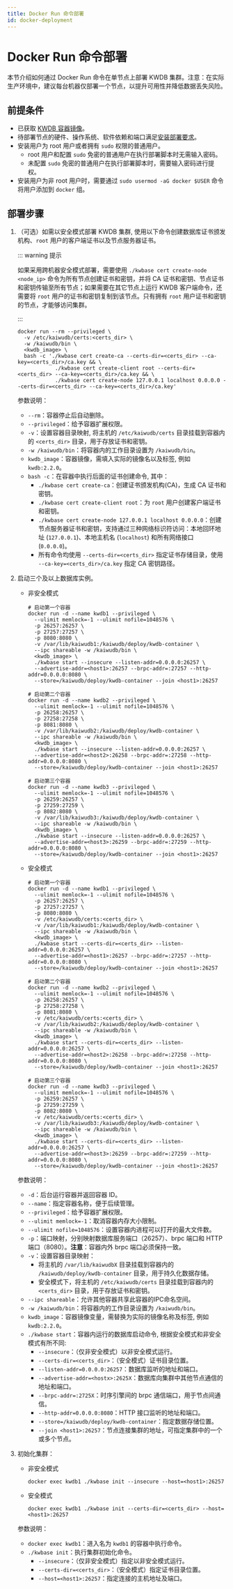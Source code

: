 ```yaml
---
title: Docker Run 命令部署
id: docker-deployment
---
```


# Docker Run 命令部署

本节介绍如何通过 Docker Run 命令在单节点上部署 KWDB 集群。注意：在实际生产环境中，建议每台机器仅部署一个节点，以提升可用性并降低数据丢失风险。

## 前提条件

- 已获取 [KWDB 容器镜像](../prepare/before-deploy-docker.md#获取容器镜像)。
- 待部署节点的硬件、操作系统、软件依赖和端口满足[安装部署要求](../prepare/before-deploy-docker.md#硬件)。
- 安装用户为 root 用户或者拥有 `sudo` 权限的普通用户。
  - root 用户和配置 `sudo` 免密的普通用户在执行部署脚本时无需输入密码。
  - 未配置 `sudo` 免密的普通用户在执行部署脚本时，需要输入密码进行提权。
- 安装用户为非 root 用户时，需要通过 `sudo usermod -aG docker $USER` 命令将用户添加到 `docker` 组。

## 部署步骤

1. （可选）如需以安全模式部署 KWDB 集群, 使用以下命令创建数据库证书颁发机构、`root` 用户的客户端证书以及节点服务器证书。

    ::: warning 提示

    如果采用跨机器安全模式部署，需要使用 `./kwbase cert create-node <node_ip>` 命令为所有节点创建证书和密钥，并将 CA 证书和密钥、节点证书和密钥传输至所有节点；如果需要在其它节点上运行 KWDB 客户端命令，还需要将 `root` 用户的证书和密钥复制到该节点。只有拥有 `root` 用户证书和密钥的节点，才能够访问集群。

    :::

      ```shell
      docker run --rm --privileged \
        -v /etc/kaiwudb/certs:<certs_dir> \
        -w /kaiwudb/bin \
        <kwdb_image> \
        bash -c './kwbase cert create-ca --certs-dir=<certs_dir> --ca-key=<certs_dir>/ca.key && \
                  ./kwbase cert create-client root --certs-dir=<certs_dir> --ca-key=<certs_dir>/ca.key && \
                  ./kwbase cert create-node 127.0.0.1 localhost 0.0.0.0 --certs-dir=<certs_dir> --ca-key=<certs_dir>/ca.key'
      ```

    参数说明：
    - `--rm`：容器停止后自动删除。
    - `--privileged`：给予容器扩展权限。
    - `-v`：设置容器目录映射, 将主机的 `/etc/kaiwudb/certs` 目录挂载到容器内的 `<certs_dir>` 目录，用于存放证书和密钥。
    - `-w /kaiwudb/bin`：将容器内的工作目录设置为 `/kaiwudb/bin`。
    - `kwdb_image`：容器镜像，需填入实际的镜像名以及标签, 例如 `kwdb:2.2.0`。
    - `bash -c`：在容器中执行后面的证书创建命令, 其中：
      - `./kwbase cert create-ca`：创建证书颁发机构(CA)，生成 CA 证书和密钥。
      - `./kwbase cert create-client root`：为 `root` 用户创建客户端证书和密钥。
      - `./kwbase cert create-node 127.0.0.1 localhost 0.0.0.0`：创建节点服务器证书和密钥，支持通过三种网络标识符访问：本地回环地址 (`127.0.0.1`)、本地主机名 (`localhost`) 和所有网络接口 (`0.0.0.0`)。
      - 所有命令均使用 `--certs-dir=<certs_dir>` 指定证书存储目录，使用 `--ca-key=<certs_dir>/ca.key` 指定 CA 密钥路径。

2. 启动三个及以上数据库实例。

    - 非安全模式

      ```shell
      # 启动第一个容器
      docker run -d --name kwdb1 --privileged \
        --ulimit memlock=-1 --ulimit nofile=1048576 \
        -p 26257:26257 \
        -p 27257:27257 \
        -p 8080:8080 \
        -v /var/lib/kaiwudb1:/kaiwudb/deploy/kwdb-container \
        --ipc shareable -w /kaiwudb/bin \
        <kwdb_image> \
        ./kwbase start --insecure --listen-addr=0.0.0.0:26257 \
        --advertise-addr=<host1>:26257 --brpc-addr=:27257 --http-addr=0.0.0.0:8080 \
        --store=/kaiwudb/deploy/kwdb-container --join <host1>:26257

      # 启动第二个容器
      docker run -d --name kwdb2 --privileged \
        --ulimit memlock=-1 --ulimit nofile=1048576 \
        -p 26258:26257 \
        -p 27258:27258 \
        -p 8081:8080 \
        -v /var/lib/kaiwudb2:/kaiwudb/deploy/kwdb-container \       
        --ipc shareable -w /kaiwudb/bin \
        <kwdb_image> \
        ./kwbase start --insecure --listen-addr=0.0.0.0:26257 \
        --advertise-addr=<host2>:26258 --brpc-addr=:27258 --http-addr=0.0.0.0:8080 \
        --store=/kaiwudb/deploy/kwdb-container --join <host1>:26257

      # 启动第三个容器
      docker run -d --name kwdb3 --privileged \
        --ulimit memlock=-1 --ulimit nofile=1048576 \
        -p 26259:26257 \
        -p 27259:27259 \
        -p 8082:8080 \
        -v /var/lib/kaiwudb3:/kaiwudb/deploy/kwdb-container \      
        --ipc shareable -w /kaiwudb/bin \
        <kwdb_image> \
        ./kwbase start --insecure --listen-addr=0.0.0.0:26257 \
        --advertise-addr=<host3>:26259 --brpc-addr=:27259 --http-addr=0.0.0.0:8080 \
        --store=/kaiwudb/deploy/kwdb-container --join <host1>:26257
      ```

    - 安全模式

      ```shell
      # 启动第一个容器
      docker run -d --name kwdb1 --privileged \
        --ulimit memlock=-1 --ulimit nofile=1048576 \
        -p 26257:26257 \
        -p 27257:27257 \
        -p 8080:8080 \
        -v /etc/kaiwudb/certs:<certs_dir> \
        -v /var/lib/kaiwudb1:/kaiwudb/deploy/kwdb-container \
        --ipc shareable -w /kaiwudb/bin \
        <kwdb_image> \
        ./kwbase start --certs-dir=<certs_dir> --listen-addr=0.0.0.0:26257 \
        --advertise-addr=<host1>:26257 --brpc-addr=:27257 --http-addr=0.0.0.0:8080 \
        --store=/kaiwudb/deploy/kwdb-container --join <host1>:26257

      # 启动第二个容器
      docker run -d --name kwdb2 --privileged \
        --ulimit memlock=-1 --ulimit nofile=1048576 \
        -p 26258:26257 \
        -p 27258:27258 \
        -p 8081:8080 \
        -v /etc/kaiwudb/certs:<certs_dir> \
        -v /var/lib/kaiwudb2:/kaiwudb/deploy/kwdb-container \
        --ipc shareable -w /kaiwudb/bin \
        <kwdb_image> \
        ./kwbase start --certs-dir=<certs_dir> --listen-addr=0.0.0.0:26257 \
        --advertise-addr=<host2>:26258 --brpc-addr=:27258 --http-addr=0.0.0.0:8080 \
        --store=/kaiwudb/deploy/kwdb-container --join <host1>:26257

      # 启动第三个容器
      docker run -d --name kwdb3 --privileged \
        --ulimit memlock=-1 --ulimit nofile=1048576 \
        -p 26259:26257 \
        -p 27259:27259 \
        -p 8082:8080 \
        -v /etc/kaiwudb/certs:<certs_dir> \
        -v /var/lib/kaiwudb3:/kaiwudb/deploy/kwdb-container \
        --ipc shareable -w /kaiwudb/bin \
        <kwdb_image> \
        ./kwbase start --certs-dir=<certs_dir> --listen-addr=0.0.0.0:26257 \
        --advertise-addr=<host3>:26259 --brpc-addr=:27259 --http-addr=0.0.0.0:8080 \
        --store=/kaiwudb/deploy/kwdb-container --join <host1>:26257
        ```

    参数说明：
    - `-d`：后台运行容器并返回容器 ID。
    - `--name`：指定容器名称，便于后续管理。
    - `--privileged`：给予容器扩展权限。
    - `--ulimit memlock=-1`：取消容器内存大小限制。
    - `--ulimit nofile=1048576`：设置容器内进程可以打开的最大文件数。
    - `-p`：端口映射，分别映射数据库服务端口（26257）、brpc 端口和 HTTP 端口（8080）。**注意**：容器内外 brpc 端口必须保持一致。
    - `-v`：设置容器目录映射：
      - 将主机的 `/var/lib/kaiwudbX` 目录挂载到容器内的 `/kaiwudb/deploy/kwdb-container` 目录，用于持久化数据存储。
      - 安全模式下，将主机的 `/etc/kaiwudb/certs` 目录挂载到容器内的 `<certs_dir>` 目录，用于存放证书和密钥。
    - `--ipc shareable`：允许其他容器共享此容器的IPC命名空间。
    - `-w /kaiwudb/bin`：将容器内的工作目录设置为 `/kaiwudb/bin`。
    - `kwdb_image`：容器镜像变量，需替换为实际的镜像名称及标签, 例如 `kwdb:2.2.0`。
    - `./kwbase start`：容器内运行的数据库启动命令, 根据安全模式和非安全模式有所不同:
      - `--insecure`：（仅非安全模式）以非安全模式运行。
      - `--certs-dir=<certs_dir>`：（安全模式）证书目录位置。
      - `--listen-addr=0.0.0.0:26257`：数据库监听的地址和端口。
      - `--advertise-addr=<hostx>:2625X`：数据库向集群中其他节点通信的地址和端口。
      - `--brpc-addr=:2725X`：时序引擎间的 brpc 通信端口，用于节点间通信。
      - `--http-addr=0.0.0.0:8080`：HTTP 接口监听的地址和端口。
      - `--store=/kaiwudb/deploy/kwdb-container`：指定数据存储位置。
      - `--join <host1>:26257`：节点连接集群的地址，可指定集群中的一个或多个节点。

3. 初始化集群：

    - 非安全模式

        ```shell
        docker exec kwdb1 ./kwbase init --insecure --host=<host1>:26257
        ```

    - 安全模式

        ```shell
        docker exec kwdb1 ./kwbase init --certs-dir=<certs_dir> --host=<host1>:26257
        ```

    参数说明：
    - `docker exec kwdb1`：进入名为 `kwdb1` 的容器中执行命令。
    - `./kwbase init`：执行集群初始化命令。
      - `--insecure`：（仅非安全模式）指定以非安全模式运行。
      - `--certs-dir=<certs_dir>`：（安全模式）指定证书目录位置。
      - `--host=<host1>:26257`：指定连接的主机地址及端口。